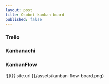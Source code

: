 ```yaml
---
layout: post
title: Osobní kanban board
published: false
---
```





### Trello


### Kanbanachi


### KanbanFlow


![]({{ site.url }}/assets/kanban-flow-board.png)

